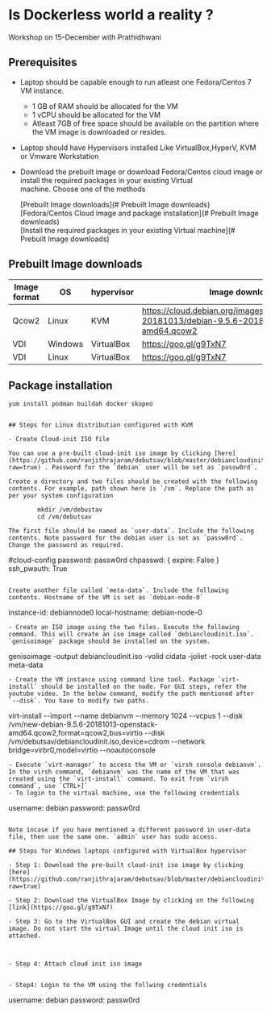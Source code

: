 # Is Dockerless world a reality ?
Workshop on 15-December with Prathidhwani


## Prerequisites
- Laptop should be capable enough to run atleast one Fedora/Centos 7 VM instance.
    - 1 GB of RAM should be allocated for the VM
    - 1 vCPU should be allocated for the VM
    - Atleast 7GB of free space should be available on the partition where the VM image is downloaded or resides. 
- Laptop should have Hypervisors installed Like VirtualBox,HyperV, KVM or Vmware Workstation
- Download the prebuilt image or download Fedora/Centos cloud image or install the required packages in your existing Virtual  
  machine. Choose one of the methods
  
  
  
  
  
  [Prebuilt Image downloads](# Prebuilt Image downloads) 
  [Fedora/Centos Cloud image and package installation](# Prebuilt Image downloads)  
  [Install the required packages in your existing Virtual machine](# Prebuilt Image downloads) 
  
  

## Prebuilt Image downloads

Image format| OS  | hypervisor | Image download Link
------------| ----|------------|-------
Qcow2| Linux | KVM| https://cloud.debian.org/images/cloud/OpenStack/9.5.6-20181013/debian-9.5.6-20181013-openstack-amd64.qcow2
VDI|Windows|VirtualBox|https://goo.gl/g9TxN7
VDI|Linux|VirtualBox|https://goo.gl/g9TxN7

## Package installation

~~~
yum install podman buildah docker skopeo


## Steps for Linux distribution configured with KVM

- Create Cloud-init ISO file

You can use a pre-built cloud-init iso image by clicking [here](https://github.com/ranjithrajaram/debutsav/blob/master/debiancloudinit.iso?raw=true) . Password for the `debian` user will be set as `passw0rd`. 

Create a directory and two files should be created with the following contents. For example, path shown here is `/vm`. Replace the path as per your system configuration

        mkdir /vm/debustav
        cd /vm/debutsav

The first file should be named as `user-data`. Include the following contents. Note password for the debian user is set as `passw0rd`. Change the password as required.

~~~
#cloud-config
password: passw0rd
chpasswd: { expire: False }
ssh_pwauth: True
~~~

Create another file called `meta-data`. Include the following contents. Hostname of the VM is set as `debian-node-0`

~~~
instance-id: debiannode0
local-hostname: debian-node-0
~~~
- Create an ISO image using the two files. Execute the following command. This will create an iso image called `debiancloudinit.iso`. `genisoimage` package should be installed on the system.
~~~
genisoimage -output debiancloudinit.iso -volid cidata -joliet -rock user-data meta-data
~~~
- Create the VM instance using command line tool. Package `virt-install` should be installed on the node. For GUI steps, refer the youtube video. In the below command, modify the path mentioned after `--disk`. You have to modify two paths.
~~~
virt-install --import --name debianvm --memory 1024 --vcpus 1 --disk /vm/new-debian-9.5.6-20181013-openstack-amd64.qcow2,format=qcow2,bus=virtio --disk /vm/debutsav/debiancloudinit.iso,device=cdrom --network bridge=virbr0,model=virtio  --noautoconsole
~~~
- Execute `virt-manager` to access the VM or `virsh console debianvm`. In the virsh command, `debianvm` was the name of the VM that was created using the `virt-install` command. To exit from `virsh command`, use `CTRL+]`
- To login to the virtual machine, use the following credentials
~~~
username: debian
password: passw0rd
~~~

Note incase if you have mentioned a different password in user-data file, then use the same one. `admin` user has sudo access.

## Steps for Windows laptops configured with VirtualBox hypervisor

- Step 1: Download the pre-built cloud-init iso image by clicking [here](https://github.com/ranjithrajaram/debutsav/blob/master/debiancloudinit.iso?raw=true)

- Step 2: Download the VirtualBox Image by clicking on the following [link](https://goo.gl/g9TxN7)

- Step 3: Go to the VirtualBox GUI and create the debian virtual image. Do not start the virtual Image until the cloud init iso is attached.



- Step 4: Attach cloud init iso image


- Step4: Login to the VM using the follwing credentials
~~~
username: debian
password: passw0rd
~~~
